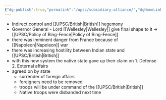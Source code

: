 ```yaml
---
{"dg-publish":true,"permalink":"/upsc/subsidiary-alliance/","dgHomeLink":true,"dgPassFrontmatter":false}
---
```


-  Indirect control and [[UPSC/British|British]] hegemony
- Governor General - Lord [[Wellesley|Wellesley]] give final shape to it -> [[UPSC/Policy of Ring-Fence|Policy of Ring-Fence]]
- there was imminent danger from France because of [[Napoleon|Napoleon]]  war
- there was increasing hostility between Indian state and [[UPSC/British|British]]
- with this new system the native state gave up their claim on
		1. Defense
		2. External affairs
- agreed on by state
	- surrender of foreign affairs
	- foreigners need to be removed 
	-  troops will be under command of the [[UPSC/British|British]]
	- Native troops were disbanded next time